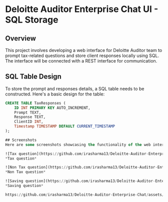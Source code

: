 # Deloitte Auditor Enterprise Chat UI - SQL Storage

## Overview
This project involves developing a web interface for Deloitte Auditor team to prompt tax-related questions and store client responses locally using SQL. The interface will be connected with a REST interface for communication.

## SQL Table Design
To store the prompt and responses details, a SQL table needs to be constructed. Here's a basic design for the table:

```sql
CREATE TABLE TaxResponses (
    ID INT PRIMARY KEY AUTO_INCREMENT,
    Prompt TEXT,
    Response TEXT,
    ClientID INT,
    Timestamp TIMESTAMP DEFAULT CURRENT_TIMESTAMP
);

## Screenshots
Here are some screenshots showcasing the functionality of the web interface:

![Tax question](https://github.com/irasharma13/Deloitte-Auditor-Enterprise-Chat/assets/36807339/eef43b60-42f3-4005-a8e8-682c18c7339b)
*Tax question*

![Non Tax question](https://github.com/irasharma13/Deloitte-Auditor-Enterprise-Chat/assets/36807339/66032205-10d9-41f9-9efe-472170eda351)
*Non Tax question*

![Saving question](https://github.com/irasharma13/Deloitte-Auditor-Enterprise-Chat/assets/36807339/77b6c39a-20a0-4423-b4ab-9f63f80d0156)
*Saving question*

https://github.com/irasharma13/Deloitte-Auditor-Enterprise-Chat/assets/36807339/2451c1bc-8570-4438-9cdc-5a0886ebdba0

